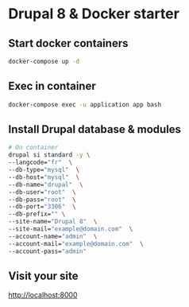 # Drupal 8 & Docker starter

## Start docker containers

```sh
docker-compose up -d
```

## Exec in container

```sh
docker-compose exec -u application app bash
```

## Install Drupal database & modules

```sh
# On container
drupal si standard -y \
--langcode="fr"  \
--db-type="mysql"  \
--db-host="mysql"  \
--db-name="drupal"  \
--db-user="root"  \
--db-pass="root"  \
--db-port="3306"  \
--db-prefix="" \
--site-name="Drupal 8"  \
--site-mail="example@domain.com"  \
--account-name="admin"  \
--account-mail="example@domain.com"  \
--account-pass="admin"
```

## Visit your site

[http://localhost:8000](http://localhost:8000)
